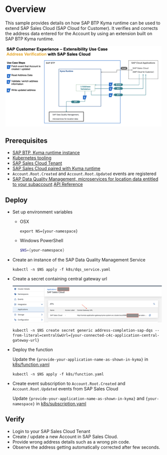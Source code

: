 # Overview

This sample provides details on how  SAP BTP Kyma runtime can be used to extend SAP Sales Cloud (SAP Cloud for Customer).
It verifies and corrects the address data entered for the Account by using an extension built on SAP BTP Kyma runtime.

![flow](assets/flow-diagram.png)

## Prerequisites

* [SAP BTP, Kyma runtime instance](../../prerequisites/#kyma)
* [Kubernetes tooling](../../prerequisites/#kubernetes)
* [SAP Sales Cloud Tenant](https://help.sap.com/learning-journeys/04f41f184f684b84b3d8ab0b4d7c4b18)
* [SAP Sales Cloud paired with Kyma runtime](https://help.sap.com/viewer/d5fec61c279741048109d851d4d3d1ad/1908/en-US/a84a5e9266264af8ac32fe627de10bd7.html)
* `Account.Root.Created` and `Account.Root.Updated` events are registered
* [SAP Data Quality Management, microservices for location data entitled to your subaccount](https://discovery-center.cloud.sap/serviceCatalog/data-quality-services?region=all) [API Reference](https://api.sap.com/api/mld/resource)

## Deploy

* Set up environment variables

  * OSX

    ```shell script
    export NS={your-namespace}
    ```

  * Windows PowerShell

    ```powershell
    $NS={your-namespace}
    ```

* Create an instance of the SAP Data Quality Management Service

   ```shell script
   kubectl -n $NS apply -f k8s/dqs_service.yaml
   ```

* Create a secret containing central gateway url

   ![central-gw-url](assets/central-gw-url.png)

   ```shell script
   kubectl -n $NS create secret generic address-completion-sap-dqs --from-literal=centralGwUrl={your-connected-c4c-application-central-gateway-url}
   ```

* Deploy the function

   Update the `{provide-your-application-name-as-shown-in-kyma}` in [k8s/function.yaml](k8s/function.yaml)

   ```shell script
   kubectl -n $NS apply -f k8s/function.yaml
   ```

* Create event subscription to `Account.Root.Created` and `Account.Root.Updated` events from SAP Sales Cloud

   Update `{provide-your-application-name-as-shown-in-kyma}` and `{your-namespace}` in [k8s/subscription.yaml](k8s/subscription.yaml)

## Verify

* Login to your SAP Sales Cloud Tenant
* Create / update a new Account in SAP Sales Cloud.
* Provide wrong address details such as a wrong pin code.
* Observe the address getting automatically corrected after few seconds.
